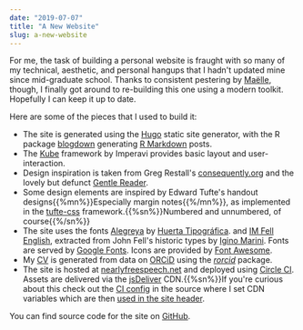 ```yaml
---
date: "2019-07-07"
title: "A New Website"
slug: a-new-website
---
```


For me, the task of building a personal website is fraught with so many of my technical, aesthetic,
and personal hangups that I hadn't updated mine since mid-graduate school.
Thanks to consistent pestering by [Maëlle](https://twitter.com/ma_salmon),
though, I finally got around to re-building this one using a modern toolkit.
Hopefully I can keep it up to date. 

Here are some of the pieces that I used to build it:

<!--more-->

-   The site is generated using the [Hugo](https://gohugo.io/) static site
    generator, with the R package [blogdown](https://bookdown.org/yihui/blogdown/)
    generating [R Markdown](https://rmarkdown.rstudio.com/ss) posts.
-   The [Kube](https://imperavi.com/kube/) framework by Imperavi provides basic layout and user-interaction.
-   Design inspiration is taken from Greg Restall's
    [consequently.org](https://consequently.org/) and the lovely but defunct
    [Gentle Reader](https://web.archive.org/web/20160313103811/http://thegentlereader.net/).  
-   Some design elements are inspired by Edward Tufte's handout designs{{%mn%}}Especially margin notes{{%/mn%}}, as
    implemented in the [tufte-css](https://github.com/edwardtufte/tufte-css) framework.{{%sn%}}Numbered and unnumbered, of course{{%/sn%}}
-   The site uses the fonts [Alegreya](https://huertatipografica.com/en/fonts/alegreya-ht-pro) by [Huerta Tipográfica](https://huertatipografica.com/).
    and [IM Fell English](https://iginomarini.com/fell/), extracted from John Fell's historic types by [Igino Marini](https://iginomarini.com). Fonts are served by
    [Google Fonts](https://fonts.google.com/). Icons are provided by
    [Font Awesome](https://fontawesome.com).
-   My [CV](/vitae/) is generated from data on [ORCiD](https://orcid.org) using the [*rorcid*](https://github.com/ropensci/rorcid) package.
-   The site is hosted at [nearlyfreespeech.net](http://nearlyfreespeech.net)
    and deployed using [Circle CI](https://circleci.com). Assets are delivered via the [jsDeliver](https://www.jsdelivr.com/) CDN.{{%sn%}}If you're curious about this check out the [CI config](https://github.com/noamross/noamross.net/blob/hugo/.circleci/config.yml#L26-L35) in the source where I set CDN variables which are then [used in the site header](https://github.com/noamross/noamross.net/blob/master/layouts/partials/head.html#L1-L4).

You can find source code for the site on [GitHub](https://github.com/noamross/noamross.net/).

